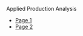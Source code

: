 Applied Production Analysis
- [Page 1](Applied-Production-Analysis-1922a432a515809cbe5ad10f3ea49eb0.md)
- [Page 2](Reference-Materials-1942a432a5158089ae71f25f5d182334.md)
